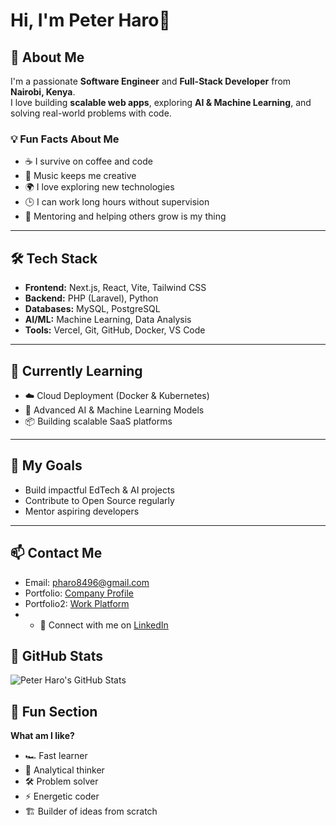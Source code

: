 # Hi, I'm Peter Haro👋


## 🌟 About Me
I'm a passionate **Software Engineer** and **Full-Stack Developer** from **Nairobi, Kenya**.  
I love building **scalable web apps**, exploring **AI & Machine Learning**, and solving real-world problems with code.  

### 💡 Fun Facts About Me
- ☕ I survive on coffee and code  
- 🎵 Music keeps me creative  
- 🌍 I love exploring new technologies  
- 🕒 I can work long hours without supervision  
- 🤝 Mentoring and helping others grow is my thing  

---

## 🛠️ Tech Stack
- **Frontend:** Next.js, React, Vite, Tailwind CSS  
- **Backend:** PHP (Laravel), Python  
- **Databases:** MySQL, PostgreSQL  
- **AI/ML:** Machine Learning, Data Analysis  
- **Tools:** Vercel, Git, GitHub, Docker, VS Code
  
---

## 🌱 Currently Learning
- ☁️ Cloud Deployment (Docker & Kubernetes)  
- 🤖 Advanced AI & Machine Learning Models  
- 📦 Building scalable SaaS platforms  

---

## 🚀 My Goals
- Build impactful EdTech & AI projects  
- Contribute to Open Source regularly  
- Mentor aspiring developers  

---

## 📫 Contact Me
- Email: pharo8496@gmail.com 
- Portfolio: [Company Profile](https://haronext.com/portfolio)
 -   Portfolio2: [Work Platform](https://elimuwise.com)
- - 💬 Connect with me on [LinkedIn](https://www.linkedin.com/in/peter-haro-23a627230/)

## 📌 GitHub Stats
![Peter Haro's GitHub Stats](https://github-readme-stats.vercel.app/api?username=FIND-ONLINE&show_icons=true&theme=radical)


## 🎯 Fun Section
**What am I like?**  
- 🏎 Fast learner  
- 🧠 Analytical thinker  
- 🛠 Problem solver  
- ⚡ Energetic coder  
- 🏗 Builder of ideas from scratch
